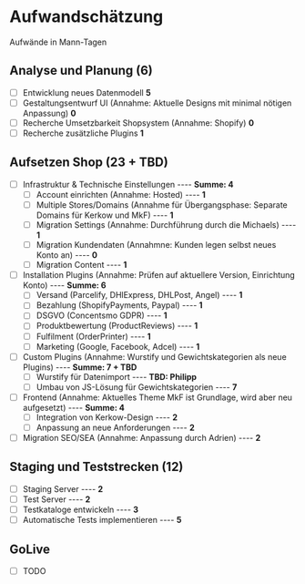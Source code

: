 # Aufwandschätzung 
Aufwände in Mann-Tagen
## Analyse und Planung (6)
- [ ] Entwicklung neues Datenmodell  **5**
- [ ] Gestaltungsentwurf UI (Annahme: Aktuelle Designs mit minimal nötigen Anpassung) **0**
- [ ] Recherche Umsetzbarkeit Shopsystem (Annahme: Shopify) **0**
- [ ] Recherche zusätzliche Plugins **1**
 
## Aufsetzen Shop (23 + TBD)
- [ ] Infrastruktur & Technische Einstellungen ---- **Summe: 4**
   - [ ] Account einrichten (Annahme: Hosted) ---- **1**
   - [ ] Multiple Stores/Domains (Annahme für Übergangsphase: Separate Domains für Kerkow und MkF) ---- **1**
   - [ ] Migration Settings (Annahme: Durchführung durch die Michaels) ---- **1**
   - [ ] Migration Kundendaten (Annahmne: Kunden legen selbst neues Konto an) ---- **0**
   - [ ] Migration Content ---- **1**
- [ ] Installation Plugins (Annahme: Prüfen auf aktuellere Version, Einrichtung Konto) ---- **Summe: 6**
   - [ ] Versand (Parcelify, DHlExpress, DHLPost, Angel) ---- **1**
   - [ ] Bezahlung (ShopifyPayments, Paypal) ---- **1**
   - [ ] DSGVO (Concentsmo GDPR) ---- **1**
   - [ ] Produktbewertung (ProductReviews) ---- **1**
   - [ ] Fulfilment (OrderPrinter) ---- **1**
   - [ ] Marketing (Google, Facebook, Adcel) ---- **1**
- [ ] Custom Plugins (Annahme: Wurstify und Gewichtskategorien als neue Plugins) ---- **Summe: 7 + TBD**
   - [ ] Wurstify für Datenimport ---- **TBD: Philipp**
   - [ ] Umbau von JS-Lösung für Gewichtskategorien ---- **7**
- [ ] Frontend (Annahme: Aktuelles Theme MkF ist Grundlage, wird aber neu aufgesetzt) ---- **Summe: 4**
   - [ ] Integration von Kerkow-Design ---- **2**
   - [ ] Anpassung an neue Anforderungen ---- **2**
- [ ] Migration SEO/SEA (Annahme: Anpassung durch Adrien) ---- **2**

## Staging und Teststrecken (12)
- [ ] Staging Server ---- **2**
- [ ] Test Server ---- **2**
- [ ] Testkataloge entwickeln ---- **3**
- [ ] Automatische Tests implementieren ---- **5**

## GoLive
- [ ] TODO
